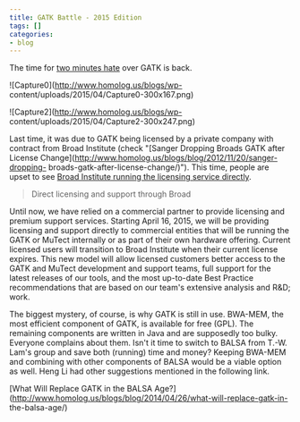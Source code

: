 ```yaml
---
title: GATK Battle - 2015 Edition
tags: []
categories:
- blog
---
```

The time for [two minutes hate](http://en.wikipedia.org/wiki/Two_Minutes_Hate)
over GATK is back.
<!--more-->

![Capture0](http://www.homolog.us/blogs/wp-
content/uploads/2015/04/Capture0-300x167.png)

![Capture2](http://www.homolog.us/blogs/wp-
content/uploads/2015/04/Capture2-300x247.png)

Last time, it was due to GATK being licensed by a private company with
contract from Broad Institute (check "[Sanger Dropping Broads GATK after
License Change](http://www.homolog.us/blogs/blog/2012/11/20/sanger-dropping-
broads-gatk-after-license-change/)"). This time, people are upset to see
[Broad Institute running the licensing service
directly](https://www.broadinstitute.org/gatk/about/#licensing).

> Direct licensing and support through Broad

Until now, we have relied on a commercial partner to provide licensing and
premium support services. Starting April 16, 2015, we will be providing
licensing and support directly to commercial entities that will be running the
GATK or MuTect internally or as part of their own hardware offering. Current
licensed users will transition to Broad Institute when their current license
expires. This new model will allow licensed customers better access to the
GATK and MuTect development and support teams, full support for the latest
releases of our tools, and the most up-to-date Best Practice recommendations
that are based on our team's extensive analysis and R&D; work.

The biggest mystery, of course, is why GATK is still in use. BWA-MEM, the most
efficient component of GATK, is available for free (GPL). The remaining
components are written in Java and are supposedly too bulky. Everyone
complains about them. Isn't it time to switch to BALSA from T.-W. Lam's group
and save both (running) time and money? Keeping BWA-MEM and combining with
other components of BALSA would be a viable option as well. Heng Li had other
suggestions mentioned in the following link.

[What Will Replace GATK in the BALSA
Age?](http://www.homolog.us/blogs/blog/2014/04/26/what-will-replace-gatk-in-
the-balsa-age/)

